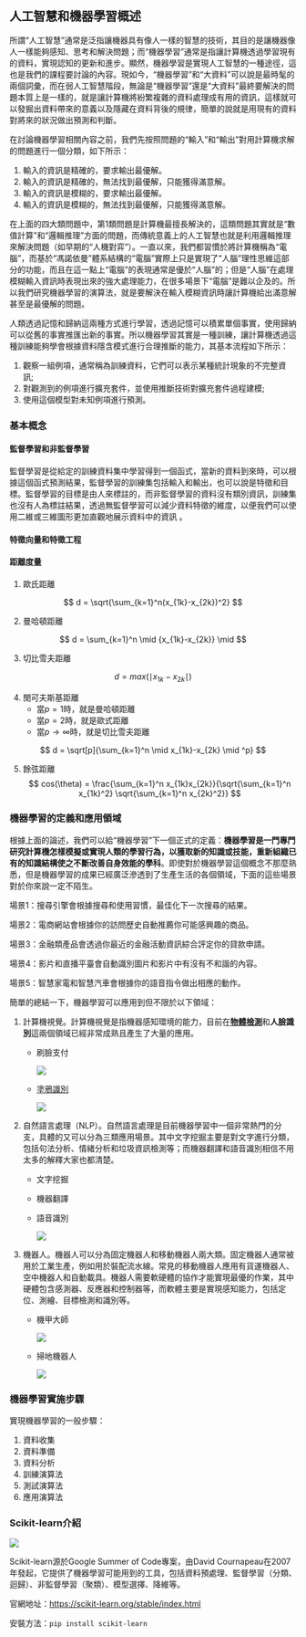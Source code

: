 ## 人工智慧和機器學習概述

所謂“人工智慧”通常是泛指讓機器具有像人一樣的智慧的技術，其目的是讓機器像人一樣能夠感知、思考和解決問題；而“機器學習”通常是指讓計算機透過學習現有的資料，實現認知的更新和進步。顯然，機器學習是實現人工智慧的一種途徑，這也是我們的課程要討論的內容。現如今，“機器學習”和“大資料”可以說是最時髦的兩個詞彙，而在弱人工智慧階段，無論是“機器學習”還是“大資料”最終要解決的問題本質上是一樣的，就是讓計算機將紛繁複雜的資料處理成有用的資訊，這樣就可以發掘出資料帶來的意義以及隱藏在資料背後的規律，簡單的說就是用現有的資料對將來的狀況做出預測和判斷。

在討論機器學習相關內容之前，我們先按照問題的“輸入”和“輸出”對用計算機求解的問題進行一個分類，如下所示：

1. 輸入的資訊是精確的，要求輸出最優解。
2. 輸入的資訊是精確的，無法找到最優解，只能獲得滿意解。
3. 輸入的資訊是模糊的，要求輸出最優解。
4. 輸入的資訊是模糊的，無法找到最優解，只能獲得滿意解。

在上面的四大類問題中，第1類問題是計算機最擅長解決的，這類問題其實就是“數值計算”和“邏輯推理”方面的問題，而傳統意義上的人工智慧也就是利用邏輯推理來解決問題（如早期的“人機對弈”）。一直以來，我們都習慣於將計算機稱為“電腦”，而基於“馮諾依曼”體系結構的“電腦”實際上只是實現了“人腦”理性思維這部分的功能，而且在這一點上“電腦”的表現通常是優於“人腦”的；但是“人腦”在處理模糊輸入資訊時表現出來的強大處理能力，在很多場景下“電腦”是難以企及的。所以我們研究機器學習的演算法，就是要解決在輸入模糊資訊時讓計算機給出滿意解甚至是最優解的問題。

人類透過記憶和歸納這兩種方式進行學習，透過記憶可以積累單個事實，使用歸納可以從舊的事實推匯出新的事實。所以機器學習其實是一種訓練，讓計算機透過這種訓練能夠學會根據資料隱含模式進行合理推斷的能力，其基本流程如下所示：

1. 觀察一組例項，通常稱為訓練資料，它們可以表示某種統計現象的不完整資訊;
2. 對觀測到的例項進行擴充套件，並使用推斷技術對擴充套件過程建模;
3. 使用這個模型對未知例項進行預測。

### 基本概念

#### 監督學習和非監督學習

監督學習是從給定的訓練資料集中學習得到一個函式，當新的資料到來時，可以根據這個函式預測結果，監督學習的訓練集包括輸入和輸出，也可以說是特徵和目標。監督學習的目標是由人來標註的，而非監督學習的資料沒有類別資訊，訓練集也沒有人為標註結果，透過無監督學習可以減少資料特徵的維度，以便我們可以使用二維或三維圖形更加直觀地展示資料中的資訊 。

#### 特徵向量和特徵工程



#### 距離度量



1. 歐氏距離

$$
d = \sqrt{\sum_{k=1}^n(x_{1k}-x_{2k})^2}
$$

2. 曼哈頓距離

$$
d = \sum_{k=1}^n \mid {x_{1k}-x_{2k}} \mid
$$

3. 切比雪夫距離

$$
d = max(\mid x_{1k}-x_{2k} \mid)
$$

4. 閔可夫斯基距離
    - 當$p=1$時，就是曼哈頓距離
    - 當$p=2$時，就是歐式距離
    - 當$p \to \infty$時，就是切比雪夫距離

$$
d = \sqrt[p]{\sum_{k=1}^n \mid x_{1k}-x_{2k} \mid ^p}
$$

5. 餘弦距離
    $$
    cos(\theta) = \frac{\sum_{k=1}^n x_{1k}x_{2k}}{\sqrt{\sum_{k=1}^n x_{1k}^2} \sqrt{\sum_{k=1}^n x_{2k}^2}}
    $$

### 機器學習的定義和應用領域

根據上面的論述，我們可以給“機器學習”下一個正式的定義：**機器學習是一門專門研究計算機怎樣模擬或實現人類的學習行為，以獲取新的知識或技能，重新組織已有的知識結構使之不斷改善自身效能的學科**。即使對於機器學習這個概念不那麼熟悉，但是機器學習的成果已經廣泛滲透到了生產生活的各個領域，下面的這些場景對於你來說一定不陌生。

場景1：搜尋引擎會根據搜尋和使用習慣，最佳化下一次搜尋的結果。

場景2：電商網站會根據你的訪問歷史自動推薦你可能感興趣的商品。

場景3：金融類產品會透過你最近的金融活動資訊綜合評定你的貸款申請。

場景4：影片和直播平臺會自動識別圖片和影片中有沒有不和諧的內容。

場景5：智慧家電和智慧汽車會根據你的語音指令做出相應的動作。

簡單的總結一下，機器學習可以應用到但不限於以下領域：

1. 計算機視覺。計算機視覺是指機器感知環境的能力，目前在[**物體檢測**](https://pjreddie.com/darknet/yolo/)和**人臉識別**這兩個領域已經非常成熟且產生了大量的應用。

    - 刷臉支付

        ![](res/face_paying.png)

    - [塗鴉識別](https://quickdraw.withgoogle.com/)

        ![](res/quickdraw.png)

2. 自然語言處理（NLP）。自然語言處理是目前機器學習中一個非常熱門的分支，具體的又可以分為三類應用場景。其中文字挖掘主要是對文字進行分類，包括句法分析、情緒分析和垃圾資訊檢測等；而機器翻譯和語音識別相信不用太多的解釋大家也都清楚。

    - 文字挖掘
    - 機器翻譯

    - 語音識別

        ![](res/xiaomi_ai_voice_box.png)

3. 機器人。機器人可以分為固定機器人和移動機器人兩大類。固定機器人通常被用於工業生產，例如用於裝配流水線。常見的移動機器人應用有貨運機器人、空中機器人和自動載具。機器人需要軟硬體的協作才能實現最優的作業，其中硬體包含感測器、反應器和控制器等，而軟體主要是實現感知能力，包括定位、測繪、目標檢測和識別等。

    - 機甲大師

        ![](res/dajiang_robomaster.png)

    - 掃地機器人

        ![](res/sweep_robot.jpg)

### 機器學習實施步驟

實現機器學習的一般步驟：

1. 資料收集
2. 資料準備
3. 資料分析
4. 訓練演算法
5. 測試演算法
6. 應用演算法

### Scikit-learn介紹

![](res/scikit-learn-logo.png)

Scikit-learn源於Google Summer of Code專案，由David Cournapeau在2007年發起，它提供了機器學習可能用到的工具，包括資料預處理、監督學習（分類、迴歸）、非監督學習（聚類）、模型選擇、降維等。

官網地址：<https://scikit-learn.org/stable/index.html>

安裝方法：`pip install scikit-learn`